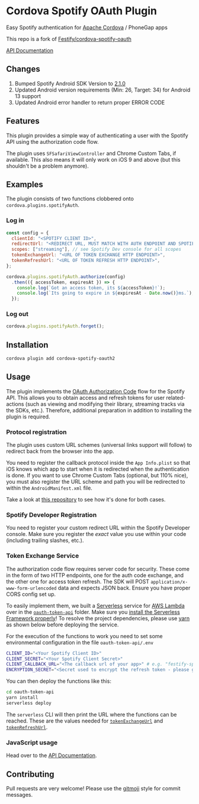 # Cordova Spotify OAuth Plugin

Easy Spotify authentication for [Apache Cordova][cordova] / PhoneGap apps

This repo is a fork of [Festify/cordova-spotify-oauth](https://github.com/Festify/cordova-spotify-oauth)

[API Documentation][api-docs]

## Changes

1. Bumped Spotify Android SDK Version to [2.1.0](https://github.com/spotify/android-sdk/releases/tag/v0.8.0-appremote_v2.1.0-auth)
2. Updated Android version requirements (Min: 26, Target: 34) for Android 13 support
3. Updated Android error handler to return proper ERROR CODE

## Features

This plugin provides a simple way of authenticating a user with the Spotify API using the authorization code flow.

The plugin uses `SFSafariViewController` and Chrome Custom Tabs, if available. This also means it will only work on iOS 9 and above (but this shouldn't be a problem anymore).

## Examples

The plugin consists of two functions clobbered onto `cordova.plugins.spotifyAuth`.

### Log in

```js
const config = {
  clientId: "<SPOTIFY CLIENT ID>",
  redirectUrl: "<REDIRECT URL, MUST MATCH WITH AUTH ENDPOINT AND SPOTIFY DEV CONSOLE>",
  scopes: ["streaming"], // see Spotify Dev console for all scopes
  tokenExchangeUrl: "<URL OF TOKEN EXCHANGE HTTP ENDPOINT>",
  tokenRefreshUrl: "<URL OF TOKEN REFRESH HTTP ENDPOINT>",
};

cordova.plugins.spotifyAuth.authorize(config)
  .then(({ accessToken, expiresAt }) => {
    console.log(`Got an access token, its ${accessToken}!`);
    console.log(`Its going to expire in ${expiresAt - Date.now()}ms.`);
  });
```

### Log out

```js
cordova.plugins.spotifyAuth.forget();
```

## Installation

```bash
cordova plugin add cordova-spotify-oauth2
```

## Usage

The plugin implements the [OAuth Authorization Code][auth-code-flow] flow for the Spotify API. This allows you to obtain access and refresh tokens for user related-actions (such as viewing and modifying their library, streaming tracks via the SDKs, etc.). Therefore, additional preparation in addition to installing the plugin is required.

### Protocol registration

The plugin uses custom URL schemes (universal links support will follow) to redirect back from the browser into the app.

You need to register the callback protocol inside the `App Info.plist` so that iOS knows which app to start when it is redirected when the authentication is done. If you want to use Chrome Custom Tabs (optional, but 110% nice), you must also register the URL scheme and path you will be redirected to within the `AndroidManifest.xml` file.

Take a look at [this repository][cordova-scheme-helper] to see how it's done for both cases.

### Spotify Developer Registration

You need to register your custom redirect URL within the Spotify Developer console. Make sure you register the _exact_ value you use within your code (including trailing slashes, etc.).

### Token Exchange Service

The authorization code flow requires server code for security. These come in the form of two HTTP endpoints, one for the auth code exchange, and the other one for access token refresh. The SDK will POST `application/x-www-form-urlencoded` data and expects JSON back. Ensure you have proper CORS config set up.

To easily implement them, we built a [Serverless] service for [AWS Lambda][aws-lambda] over in the [`oauth-token-api`][token-api-example] folder. Make sure you [install the Serverless Framework properly][serverless-installation]!
To resolve the project dependencies, please use [yarn][yarn-install] as shown below before deploying the service.

For the execution of the functions to work you need to set some environmental configuration in the file `oauth-token-api/.env`

```bash
CLIENT_ID="<Your Spotify Client ID>"
CLIENT_SECRET="<Your Spotify Client Secret>"
CLIENT_CALLBACK_URL="<The callback url of your app>" # e.g. "festify-spotify://callback"
ENCRYPTION_SECRET="<Secret used to encrypt the refresh token - please generate>"
```

You can then deploy the functions like this:

```bash
cd oauth-token-api
yarn install
serverless deploy
```

The `serverless` CLI will then print the URL where the functions can be reached. These are the values needed for [`tokenExchangeUrl`][token-exchange-url] and [`tokenRefreshUrl`][token-refresh-url].

### JavaScript usage

Head over to the [API Documentation][api-docs].

## Contributing

Pull requests are very welcome! Please use the [gitmoji] style for commit messages.

[api-docs]: https://festify.github.io/cordova-spotify-oauth/
[auth-code-flow]: https://developer.spotify.com/web-api/authorization-guide/#authorization-code-flow
[aws-lambda]: https://aws.amazon.com/lambda/
[cordova]: https://cordova.apache.org/
[cordova-scheme-helper]: https://github.com/Festify/festify-cordova-scheme-helper
[gitmoji]: https://gitmoji.carloscuesta.me/
[serverless]: https://serverless.com
[serverless-installation]: https://serverless.com/framework/docs/providers/aws/guide/installation/
[token-api-example]: https://github.com/Festify/cordova-spotify-oauth/tree/develop/oauth-token-api
[token-exchange-url]: https://festify.github.io/cordova-spotify-oauth/interfaces/config.html#tokenexchangeurl
[token-refresh-url]: https://festify.github.io/cordova-spotify-oauth/interfaces/config.html#tokenrefreshurl
[yarn-install]: https://yarnpkg.com/en/docs/install
